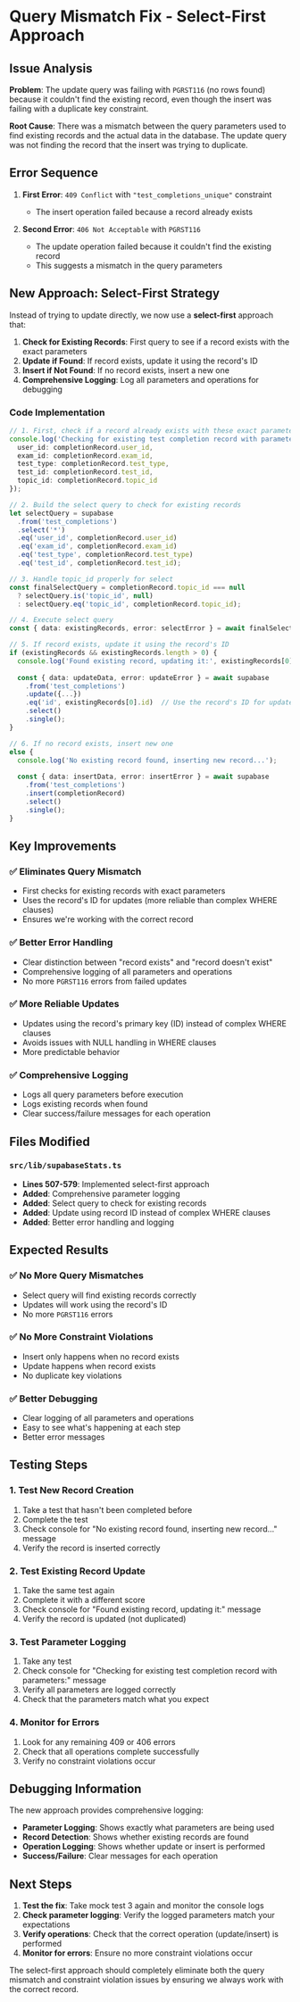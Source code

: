 # Query Mismatch Fix - Select-First Approach

## Issue Analysis

**Problem**: The update query was failing with `PGRST116` (no rows found) because it couldn't find the existing record, even though the insert was failing with a duplicate key constraint.

**Root Cause**: There was a mismatch between the query parameters used to find existing records and the actual data in the database. The update query was not finding the record that the insert was trying to duplicate.

## Error Sequence

1. **First Error**: `409 Conflict` with `"test_completions_unique"` constraint
   - The insert operation failed because a record already exists
   
2. **Second Error**: `406 Not Acceptable` with `PGRST116` 
   - The update operation failed because it couldn't find the existing record
   - This suggests a mismatch in the query parameters

## New Approach: Select-First Strategy

Instead of trying to update directly, we now use a **select-first** approach that:

1. **Check for Existing Records**: First query to see if a record exists with the exact parameters
2. **Update if Found**: If record exists, update it using the record's ID
3. **Insert if Not Found**: If no record exists, insert a new one
4. **Comprehensive Logging**: Log all parameters and operations for debugging

### Code Implementation

```typescript
// 1. First, check if a record already exists with these exact parameters
console.log('Checking for existing test completion record with parameters:', {
  user_id: completionRecord.user_id,
  exam_id: completionRecord.exam_id,
  test_type: completionRecord.test_type,
  test_id: completionRecord.test_id,
  topic_id: completionRecord.topic_id
});

// 2. Build the select query to check for existing records
let selectQuery = supabase
  .from('test_completions')
  .select('*')
  .eq('user_id', completionRecord.user_id)
  .eq('exam_id', completionRecord.exam_id)
  .eq('test_type', completionRecord.test_type)
  .eq('test_id', completionRecord.test_id);

// 3. Handle topic_id properly for select
const finalSelectQuery = completionRecord.topic_id === null 
  ? selectQuery.is('topic_id', null)
  : selectQuery.eq('topic_id', completionRecord.topic_id);

// 4. Execute select query
const { data: existingRecords, error: selectError } = await finalSelectQuery;

// 5. If record exists, update it using the record's ID
if (existingRecords && existingRecords.length > 0) {
  console.log('Found existing record, updating it:', existingRecords[0]);
  
  const { data: updateData, error: updateError } = await supabase
    .from('test_completions')
    .update({...})
    .eq('id', existingRecords[0].id)  // Use the record's ID for update
    .select()
    .single();
}

// 6. If no record exists, insert new one
else {
  console.log('No existing record found, inserting new record...');
  
  const { data: insertData, error: insertError } = await supabase
    .from('test_completions')
    .insert(completionRecord)
    .select()
    .single();
}
```

## Key Improvements

### ✅ **Eliminates Query Mismatch**
- First checks for existing records with exact parameters
- Uses the record's ID for updates (more reliable than complex WHERE clauses)
- Ensures we're working with the correct record

### ✅ **Better Error Handling**
- Clear distinction between "record exists" and "record doesn't exist"
- Comprehensive logging of all parameters and operations
- No more `PGRST116` errors from failed updates

### ✅ **More Reliable Updates**
- Updates using the record's primary key (ID) instead of complex WHERE clauses
- Avoids issues with NULL handling in WHERE clauses
- More predictable behavior

### ✅ **Comprehensive Logging**
- Logs all query parameters before execution
- Logs existing records when found
- Clear success/failure messages for each operation

## Files Modified

### `src/lib/supabaseStats.ts`
- **Lines 507-579**: Implemented select-first approach
- **Added**: Comprehensive parameter logging
- **Added**: Select query to check for existing records
- **Added**: Update using record ID instead of complex WHERE clauses
- **Added**: Better error handling and logging

## Expected Results

### ✅ **No More Query Mismatches**
- Select query will find existing records correctly
- Updates will work using the record's ID
- No more `PGRST116` errors

### ✅ **No More Constraint Violations**
- Insert only happens when no record exists
- Update happens when record exists
- No duplicate key violations

### ✅ **Better Debugging**
- Clear logging of all parameters and operations
- Easy to see what's happening at each step
- Better error messages

## Testing Steps

### 1. Test New Record Creation
1. Take a test that hasn't been completed before
2. Complete the test
3. Check console for "No existing record found, inserting new record..." message
4. Verify the record is inserted correctly

### 2. Test Existing Record Update
1. Take the same test again
2. Complete it with a different score
3. Check console for "Found existing record, updating it:" message
4. Verify the record is updated (not duplicated)

### 3. Test Parameter Logging
1. Take any test
2. Check console for "Checking for existing test completion record with parameters:" message
3. Verify all parameters are logged correctly
4. Check that the parameters match what you expect

### 4. Monitor for Errors
1. Look for any remaining 409 or 406 errors
2. Check that all operations complete successfully
3. Verify no constraint violations occur

## Debugging Information

The new approach provides comprehensive logging:

- **Parameter Logging**: Shows exactly what parameters are being used
- **Record Detection**: Shows whether existing records are found
- **Operation Logging**: Shows whether update or insert is performed
- **Success/Failure**: Clear messages for each operation

## Next Steps

1. **Test the fix**: Take mock test 3 again and monitor the console logs
2. **Check parameter logging**: Verify the logged parameters match your expectations
3. **Verify operations**: Check that the correct operation (update/insert) is performed
4. **Monitor for errors**: Ensure no more constraint violations occur

The select-first approach should completely eliminate both the query mismatch and constraint violation issues by ensuring we always work with the correct record.
